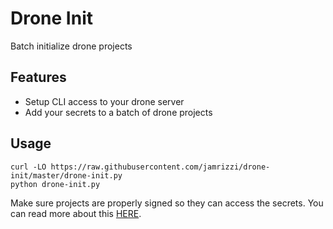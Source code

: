 # Drone Init
Batch initialize drone projects

## Features
* Setup CLI access to your drone server
* Add your secrets to a batch of drone projects

## Usage
```
curl -LO https://raw.githubusercontent.com/jamrizzi/drone-init/master/drone-init.py
python drone-init.py
```
Make sure projects are properly signed so they can access the secrets.
You can read more about this [HERE](http://readme.drone.io/cli/drone-sign/).
